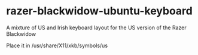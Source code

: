 # razer-blackwidow-ubuntu-keyboard
A mixture of US and Irish keyboard layout for the US version of the Razer Blackwidow

Place it in /usr/share/X11/xkb/symbols/us
